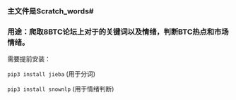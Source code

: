 ### 主文件是Scratch_words#
### 用途：爬取8BTC论坛上对于的关键词以及情绪，判断BTC热点和市场情绪。
需要提前安装：

`pip3 install jieba` (用于分词)

`pip3 install snownlp` (用于情绪判断)

